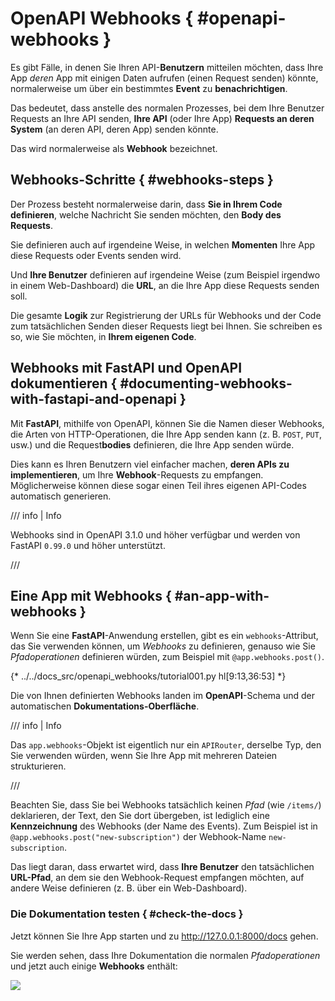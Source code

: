 # OpenAPI Webhooks { #openapi-webhooks }

Es gibt Fälle, in denen Sie Ihren API-**Benutzern** mitteilen möchten, dass Ihre App *deren* App mit einigen Daten aufrufen (einen Request senden) könnte, normalerweise um über ein bestimmtes **Event** zu **benachrichtigen**.

Das bedeutet, dass anstelle des normalen Prozesses, bei dem Ihre Benutzer Requests an Ihre API senden, **Ihre API** (oder Ihre App) **Requests an deren System** (an deren API, deren App) senden könnte.

Das wird normalerweise als **Webhook** bezeichnet.

## Webhooks-Schritte { #webhooks-steps }

Der Prozess besteht normalerweise darin, dass **Sie in Ihrem Code definieren**, welche Nachricht Sie senden möchten, den **Body des Requests**.

Sie definieren auch auf irgendeine Weise, in welchen **Momenten** Ihre App diese Requests oder Events senden wird.

Und **Ihre Benutzer** definieren auf irgendeine Weise (zum Beispiel irgendwo in einem Web-Dashboard) die **URL**, an die Ihre App diese Requests senden soll.

Die gesamte **Logik** zur Registrierung der URLs für Webhooks und der Code zum tatsächlichen Senden dieser Requests liegt bei Ihnen. Sie schreiben es so, wie Sie möchten, in **Ihrem eigenen Code**.

## Webhooks mit **FastAPI** und OpenAPI dokumentieren { #documenting-webhooks-with-fastapi-and-openapi }

Mit **FastAPI**, mithilfe von OpenAPI, können Sie die Namen dieser Webhooks, die Arten von HTTP-Operationen, die Ihre App senden kann (z. B. `POST`, `PUT`, usw.) und die Request**bodies** definieren, die Ihre App senden würde.

Dies kann es Ihren Benutzern viel einfacher machen, **deren APIs zu implementieren**, um Ihre **Webhook**-Requests zu empfangen. Möglicherweise können diese sogar einen Teil ihres eigenen API-Codes automatisch generieren.

/// info | Info

Webhooks sind in OpenAPI 3.1.0 und höher verfügbar und werden von FastAPI `0.99.0` und höher unterstützt.

///

## Eine App mit Webhooks { #an-app-with-webhooks }

Wenn Sie eine **FastAPI**-Anwendung erstellen, gibt es ein `webhooks`-Attribut, das Sie verwenden können, um *Webhooks* zu definieren, genauso wie Sie *Pfadoperationen* definieren würden, zum Beispiel mit `@app.webhooks.post()`.

{* ../../docs_src/openapi_webhooks/tutorial001.py hl[9:13,36:53] *}

Die von Ihnen definierten Webhooks landen im **OpenAPI**-Schema und der automatischen **Dokumentations-Oberfläche**.

/// info | Info

Das `app.webhooks`-Objekt ist eigentlich nur ein `APIRouter`, derselbe Typ, den Sie verwenden würden, wenn Sie Ihre App mit mehreren Dateien strukturieren.

///

Beachten Sie, dass Sie bei Webhooks tatsächlich keinen *Pfad* (wie `/items/`) deklarieren, der Text, den Sie dort übergeben, ist lediglich eine **Kennzeichnung** des Webhooks (der Name des Events). Zum Beispiel ist in `@app.webhooks.post("new-subscription")` der Webhook-Name `new-subscription`.

Das liegt daran, dass erwartet wird, dass **Ihre Benutzer** den tatsächlichen **URL-Pfad**, an dem sie den Webhook-Request empfangen möchten, auf andere Weise definieren (z. B. über ein Web-Dashboard).

### Die Dokumentation testen { #check-the-docs }

Jetzt können Sie Ihre App starten und zu <a href="http://127.0.0.1:8000/docs" class="external-link" target="_blank">http://127.0.0.1:8000/docs</a> gehen.

Sie werden sehen, dass Ihre Dokumentation die normalen *Pfadoperationen* und jetzt auch einige **Webhooks** enthält:

<img src="/img/tutorial/openapi-webhooks/image01.png">
